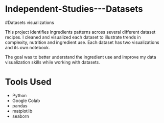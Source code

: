 # Independent-Studies---Datasets
#Datasets visualizations

This project identifies ingredients patterns across several different dataset recipes. I cleaned and visualized each dataset to illustrate trends in complexity, nutrition and ingredient use. Each dataset has two visualizations and its own notebook. 

The goal was to better understand the ingredient use and improve my data visualization skills while working with datasets. 

# Tools Used
* Python
* Google Colab
* pandas
* matplotlib
* seaborn

